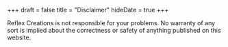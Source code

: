 +++
draft = false
title = "Disclaimer"
hideDate = true
+++

Reflex Creations is not responsible for your problems. No warranty of any sort
is implied about the correctness or safety of anything published on this
website.
